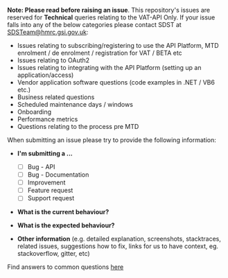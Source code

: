 **Note: Please read before raising an issue**. This repository's issues are reserved for **Technical** queries relating to the VAT-API Only. 
If your issue falls into any of the below categories please contact SDST at SDSTeam@hmrc.gsi.gov.uk:
- Issues relating to subscribing/registering to use the API Platform, MTD enrolment / de enrolment  / registration for VAT / BETA etc
- Issues relating to OAuth2
- Issues relating to integrating with the API Platform (setting up an application/access)
- Vendor application software questions (code examples in .NET / VB6 etc.)
- Business related questions
- Scheduled maintenance days / windows
- Onboarding 
- Performance metrics
- Questions relating to the process pre MTD

When submitting an issue please try to provide the following information:

* **I'm submitting a ...**
  - [ ] Bug - API
  - [ ] Bug - Documentation
  - [ ] Improvement
  - [ ] Feature request
  - [ ] Support request

* **What is the current behaviour?**

* **What is the expected behaviour?**

* **Other information** (e.g. detailed explanation, screenshots, stacktraces, related issues, suggestions how to fix, links for us to have context, eg. stackoverflow, gitter, etc)



Find answers to common questions [here](https://github.com/hmrc/vat-api/wiki/FAQ)
